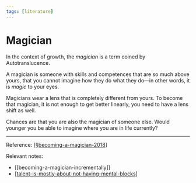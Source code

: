 ```yaml
---
tags: [literature]
---
```


# Magician

In the context of growth, the *magician* is a term coined by Autotranslucence. 

A magician is someone with skills and competences that are so much above yours, that you cannot imagine how they do what they do—in other words, it is *magic* to your eyes.

Magicians wear a lens that is completely different from yours. To become that magician, it is not enough to get better linearly, you need to have a lens shift as well.

Chances are that you are also the magician of someone else. Would younger you be able to imagine where you are in life currently?

---
Reference: [[§becoming-a-magician-2018]]

Relevant notes: 
- [[becoming-a-magician-incrementally]]
- [[talent-is-mostly-about-not-having-mental-blocks]]

[//begin]: # "Autogenerated link references for markdown compatibility"
[§becoming-a-magician-2018]: §becoming-a-magician-2018 "Becoming a Magician (2018)"
[talent-is-mostly-about-not-having-mental-blocks]: talent-is-mostly-about-not-having-mental-blocks "Talent Is Mostly About Not Having Mental Blocks"
[//end]: # "Autogenerated link references"